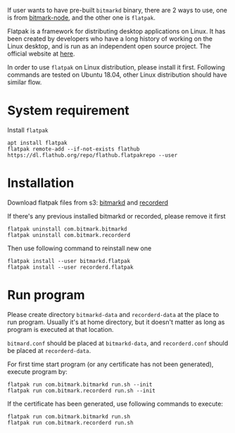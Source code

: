 If user wants to have pre-built `bitmarkd` binary, there are 2 ways to use, one is from [bitmark-node](https://github.com/bitmark-inc/bitmark-node), and the other one is `flatpak`.

Flatpak is a framework for distributing desktop applications on Linux. It has been created by developers who have a long history of working on the Linux desktop, and is run as an independent open source project. The official website at [here](https://flatpak.org).

In order to use `flatpak` on Linux distribution, please install it first. Following commands are tested on Ubuntu 18.04, other Linux distribution should have similar flow.

# System requirement

  Install `flatpak`

  ```
  apt install flatpak
  flatpak remote-add --if-not-exists flathub https://dl.flathub.org/repo/flathub.flatpakrepo --user
  ```

# Installation

  Download flatpak files from s3: [bitmarkd](https://s3-ap-northeast-1.amazonaws.com/bitmarkd-flatpak/bitmarkd.flatpak) and [recorderd](https://s3-ap-northeast-1.amazonaws.com/bitmarkd-flatpak/recorderd.flatpak)

  If there's any previous installed bitmarkd or recorded, please remove it first

  ```
  flatpak uninstall com.bitmark.bitmarkd
  flatpak uninstall com.bitmark.recorderd
  ```

Then use following command to reinstall new one

  ```
  flatpak install --user bitmarkd.flatpak
  flatpak install --user recorderd.flatpak
  ```

# Run program

  Please create directory `bitmarkd-data` and `recorderd-data` at the place to run program. Usually it's at home directory, but it doesn't matter as long as program is executed at that location.

  `bitmard.conf` should be placed at `bitmarkd-data`, and `recorderd.conf` should be placed at `recorderd-data`.

  For first time start program (or any certificate has not been generated), execute program by:

  ```
  flatpak run com.bitmark.bitmarkd run.sh --init
  flatpak run com.bitmark.recorderd run.sh --init
  ```

  If the certificate has been generated, use following commands to execute:

  ```
  flatpak run com.bitmark.bitmarkd run.sh
  flatpak run com.bitmark.recorderd run.sh
  ```
